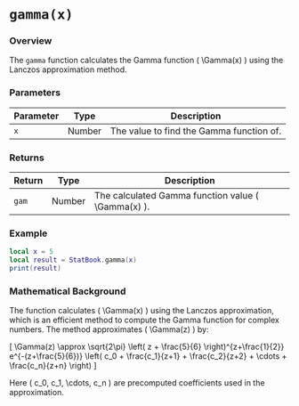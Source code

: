 # `gamma(x)`

### Overview

The `gamma` function calculates the Gamma function \( \Gamma(x) \) using the Lanczos approximation method.

### Parameters

| Parameter | Type  | Description                    |
|-----------|-------|--------------------------------|
| `x`       | Number| The value to find the Gamma function of. |

### Returns

| Return  | Type  | Description                    |
|---------|-------|--------------------------------|
| `gam`   | Number| The calculated Gamma function value \( \Gamma(x) \). |

### Example

```lua
local x = 5
local result = StatBook.gamma(x)
print(result)
```

### Mathematical Background

The function calculates \( \Gamma(x) \) using the Lanczos approximation, which is an efficient method to compute the Gamma function for complex numbers. The method approximates \( \Gamma(z) \) by:

\[
\Gamma(z) \approx \sqrt{2\pi} \left( z + \frac{5}{6} \right)^{z+\frac{1}{2}} e^{-(z+\frac{5}{6})} \left( c_0 + \frac{c_1}{z+1} + \frac{c_2}{z+2} + \cdots + \frac{c_n}{z+n} \right)
\]

Here \( c_0, c_1, \cdots, c_n \) are precomputed coefficients used in the approximation.

